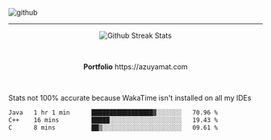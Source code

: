 ![github](https://media.discordapp.net/attachments/881363147364118528/1142610121697021952/background.png?width=1000&height=300)<br>
___
<p align="center">
  <img alt="Github Streak Stats" src="https://streak-stats.demolab.com?user=Azuyamat&theme=transparent&hide_border=true"/>
</p><br>
<p align="center">
      <strong>Portfolio</strong> https://azuyamat.com
</p><br>

Stats not 100% accurate because WakaTime isn't installed on all my IDEs
<!--START_SECTION:waka-->

```txt
Java   1 hr 1 min      █████████████████▓░░░░░░░   70.96 %
C++    16 mins         █████░░░░░░░░░░░░░░░░░░░░   19.43 %
C      8 mins          ██▒░░░░░░░░░░░░░░░░░░░░░░   09.61 %
```

<!--END_SECTION:waka-->
